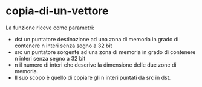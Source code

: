 # copia-di-un-vettore

La funzione riceve come parametri:

- dst un puntatore destinazione ad una zona di memoria in grado di contenere n interi senza segno a 32 bit
- src un puntatore sorgente ad una zona di memoria in grado di contenere n interi senza segno a 32 bit
- n il numero di interi che descrive la dimensione delle due zone di memoria.
- Il suo scopo è quello di copiare gli n interi puntati da src in dst.
